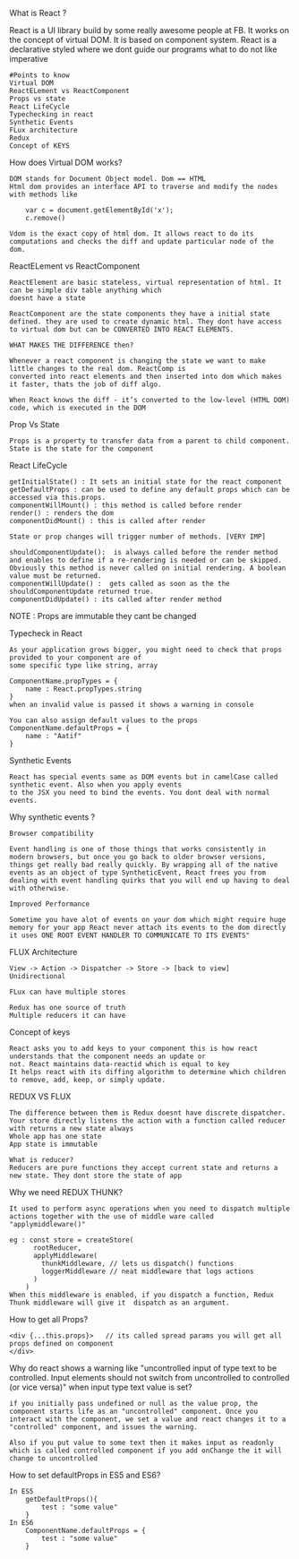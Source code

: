 What is React ?

React is a UI library build by some really awesome people at FB. It works on the concept of virtual DOM.
It is based on component system. React is a declarative styled where we dont guide our programs what to do not like
imperative
	
	#Points to know
	Virtual DOM
	ReactELement vs ReactComponent
	Props vs state
	React LifeCycle
	Typechecking in react
	Synthetic Events
	FLux architecture
	Redux
	Concept of KEYS


How does Virtual DOM works?

	DOM stands for Document Object model. Dom == HTML
	Html dom provides an interface API to traverse and modify the nodes with methods like
		
		var c = document.getElementById('x');
		c.remove()

	Vdom is the exact copy of html dom. It allows react to do its computations and checks the diff and update particular node of the dom.


ReactELement vs ReactComponent
	
	ReactElement are basic stateless, virtual representation of html. It can be simple div table anything which 
	doesnt have a state

	ReactComponent are the state components they have a initial state defined. they are used to create dynamic html. They dont have access to virtual dom but can be CONVERTED INTO REACT ELEMENTS.

	WHAT MAKES THE DIFFERENCE then?

	Whenever a react component is changing the state we want to make little changes to the real dom. ReactComp is 
	converted into react elements and then inserted into dom which makes it faster, thats the job of diff algo.

	When React knows the diff - it’s converted to the low-level (HTML DOM) code, which is executed in the DOM

Prop Vs State
	
	Props is a property to transfer data from a parent to child component.
	State is the state for the component

React LifeCycle

	getInitialState() : It sets an initial state for the react component
	getDefaultProps : can be used to define any default props which can be accessed via this.props.
	componentWillMount() : this method is called before render 
	render() : renders the dom
	componentDidMount() : this is called after render
	
	State or prop changes will trigger number of methods. [VERY IMP]

	shouldComponentUpdate():  is always called before the render method and enables to define if a re-rendering is needed or can be skipped. Obviously this method is never called on initial rendering. A boolean value must be returned.
	componentWillUpdate() :  gets called as soon as the the shouldComponentUpdate returned true. 
	componentDidUpdate() : its called after render method 

NOTE : Props are immutable they cant be changed

Typecheck in React
	
	As your application grows bigger, you might need to check that props provided to your component are of
	some specific type like string, array

	ComponentName.propTypes = {
		name : React.propTypes.string
	}
	when an invalid value is passed it shows a warning in console

	You can also assign default values to the props 
	ComponentName.defaultProps = {
		name : "Aatif"
	}

Synthetic Events

	React has special events same as DOM events but in camelCase called synthetic event. Also when you apply events
	to the JSX you need to bind the events. You dont deal with normal events.

Why synthetic events ?

	Browser compatibility

	Event handling is one of those things that works consistently in modern browsers, but once you go back to older browser versions, things get really bad really quickly. By wrapping all of the native events as an object of type SyntheticEvent, React frees you from dealing with event handling quirks that you will end up having to deal with otherwise.

	Improved Performance

	Sometime you have alot of events on your dom which might require huge memory for your app React never attach its events to the dom directly it uses ONE ROOT EVENT HANDLER TO COMMUNICATE TO ITS EVENTS"

FLUX Architecture

 	View -> Action -> Dispatcher -> Store -> [back to view]
 	Unidirectional

 	FLux can have multiple stores
 	
 	Redux has one source of truth
 	Multiple reducers it can have

Concept of keys
	
	React asks you to add keys to your component this is how react understands that the component needs an update or 
	not. React maintains data-reactid which is equal to key
	It helps react with its diffing algorithm to determine which children to remove, add, keep, or simply update.

 
 REDUX VS FLUX

 	The difference between them is Redux doesnt have discrete dispatcher. Your store directly listens the action with a function called reducer with returns a new state always
 	Whole app has one state
 	App state is immutable

 	What is reducer?
 	Reducers are pure functions they accept current state and returns a new state. They dont store the state of app

 
 Why we need REDUX THUNK?

 	It used to perform async operations when you need to dispatch multiple actions together with the use of middle ware called "applymiddleware()"

 	eg : const store = createStore(
		  rootReducer,
		  applyMiddleware(
		    thunkMiddleware, // lets us dispatch() functions
		    loggerMiddleware // neat middleware that logs actions
		  )
		)
	When this middleware is enabled, if you dispatch a function, Redux Thunk middleware will give it  dispatch as an argument.

How to get all Props?

	<div {...this.props}>   // its called spread params you will get all props defined on component
	</div>

Why do react shows a warning like "uncontrolled input of type text to be controlled. Input elements should not switch from uncontrolled to controlled (or vice versa)" when input type text value is set?

	if you initially pass undefined or null as the value prop, the component starts life as an "uncontrolled" component. Once you interact with the component, we set a value and react changes it to a "controlled" component, and issues the warning.

	Also if you put value to some text then it makes input as readonly which is called controlled component if you add onChange the it will change to uncontrolled

How to set defaultProps in ES5 and ES6?
	
	In ES5 
		getDefaultProps(){
			test : "some value"
		}
	In ES6
		ComponentName.defaultProps = {
			test : "some value"
		}

